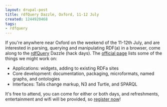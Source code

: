```yaml
---
layout: drupal-post
title: rdfQuery Dazzle, Oxford, 11-12 July
created: 1244920468
tags:
- rdfquery
---
```

If you're anywhere near Oxford on the weekend of the 11-12th July, and are interested in parsing, querying and manipulating RDF(a) in a browser, come along to the [rdfQuery](http://code.google.com/p/rdfquery) Dazzle (hack days). The [official page](http://swig.networkedplanet.com/dazzle.html) lists some of the things we might work on:

  * Applications: widgets, adding to existing RDFa sites
  * Core development: documentation, packaging, microformats, named graphs, and ontologies
  * Interfaces: Talis change markup, N3 and Turtle, and SPARQL

It's free to attend, you can come for either or both days, and refreshments, entertainment and wifi will be provided, so [register now](http://rdfquery.eventbrite.com/)!

<!--break-->
